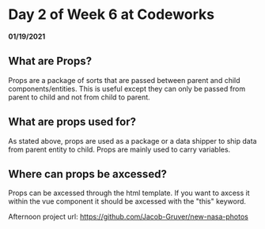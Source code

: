 # Day 2 of Week 6 at Codeworks
__01/19/2021__
## What are Props?
 Props are a package of sorts that are passed between parent and child components/entities. This is useful except they can only be passed from parent to child and not from child to parent.

## What are props used for?
 As stated above, props are used as a package or a data shipper to ship data from parent entity to child. Props are mainly used to carry variables.

## Where can props be axcessed?
 Props can be axcessed through the html template. If you want to axcess it within the vue component it should be axcessed with the "this" keyword.  


Afternoon project url: https://github.com/Jacob-Gruver/new-nasa-photos